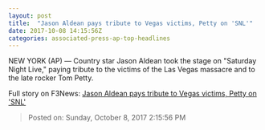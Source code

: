 ```yaml
---
layout: post
title:  "Jason Aldean pays tribute to Vegas victims, Petty on 'SNL'"
date: 2017-10-08 14:15:56Z
categories: associated-press-ap-top-headlines
---
```


NEW YORK (AP) — Country star Jason Aldean took the stage on "Saturday Night Live," paying tribute to the victims of the Las Vegas massacre and to the late rocker Tom Petty.


Full story on F3News: [Jason Aldean pays tribute to Vegas victims, Petty on 'SNL'](http://www.f3nws.com/n/2ajzrC)

> Posted on: Sunday, October 8, 2017 2:15:56 PM

